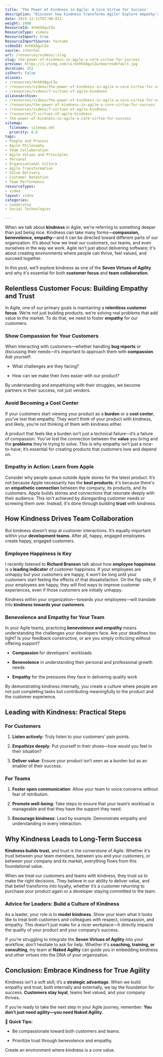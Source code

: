```yaml
---
title: 'The Power of Kindness in Agile: A Core Virtue for Success'
description: "Discover how kindness transforms Agile! Explore empathy's role in boosting customer satisfaction and employee engagement for organisational success. \U0001F31F"
date: 2023-12-11T07:00:01Z
weight: 1000
ResourceId: 4nhKXAgutZw
ResourceType: videos
ResourceImport: true
ResourceImportSource: Youtube
videoId: 4nhKXAgutZw
source: internal
url: /resources/videos/:slug
slug: the-power-of-kindness-in-agile-a-core-virtue-for-success
preview: https://i.ytimg.com/vi/4nhKXAgutZw/maxresdefault.jpg
duration: 252
isShort: false
aliases:
- /resources/4nhKXAgutZw
- /resources/videos/the-power-of-kindness-in-agile-a-core-virtue-for-success
- /resources/videos/7-virtues-of-agile-kindness
aliasesArchive:
- /resources/videos/the-power-of-kindness-in-agile-a-core-virtue-for-success
- /resources/the-power-of-kindness-in-agile-a-core-virtue-for-success
- /resources/videos/7-virtues-of-agile-kindness
- /resources/7-virtues-of-agile-kindness
- the-power-of-kindness-in-agile-a-core-virtue-for-success
sitemap:
  filename: sitemap.xml
  priority: 0.6
tags:
- People and Process
- Agile Philosophy
- Team Collaboration
- Agile Values and Principles
- Personal
- Organisational Culture
- Agile Transformation
- Value Delivery
- Customer Retention
- Team Performance
resourceTypes:
- video
layout: video
categories:
- Leadership
- Social Technologies

---
```

When we talk about **kindness** in Agile, we're referring to something deeper than just being nice. Kindness can take many forms—**compassion, benevolence, empathy**—and it can be directed toward different parts of our organization. It’s about how we treat our customers, our teams, and even ourselves in the way we work. Agile isn't just about delivering software; it's about creating environments where people can thrive, feel valued, and succeed together.

In this post, we’ll explore kindness as one of the **Seven Virtues of Agility** and why it's essential for both **customer focus** and **team collaboration**.

## **Relentless Customer Focus: Building Empathy and Trust**

In Agile, one of our primary goals is maintaining a **relentless customer focus**. We’re not just building products; we’re solving real problems that add value to the market. To do that, we need to foster **empathy** for our customers.

### **Show Compassion for Your Customers**

When interacting with customers—whether handling **bug reports** or discussing their needs—it’s important to approach them with **compassion**. Ask yourself:

- What challenges are they facing?

- How can we make their lives easier with our product?

By understanding and empathizing with their struggles, we become partners in their success, not just vendors.

### **Avoid Becoming a Cost Center**

If your customers start viewing your product as a **burden** or a **cost center**, you’ve lost that empathy. They won’t think of your product with kindness, and likely, you’re not thinking of them with kindness either.

A product that feels like a burden isn’t just a technical failure—it’s a failure of compassion. You’ve lost the connection between the **value** you bring and the **problems** they’re trying to solve. This is why empathy isn’t just a nice-to-have; it’s essential for creating products that customers love and depend on.

### **Empathy in Action: Learn from Apple**

Consider why people queue outside Apple stores for the latest product. It’s not because Apple necessarily has the **best products**; it's because there's an **empathetic connection** between the company, its products, and its customers. Apple builds stories and connections that resonate deeply with their audience. This isn't achieved by disregarding customer needs or screwing them over. Instead, it's done through building **trust** with kindness.

## **How Kindness Drives Team Collaboration**

But kindness doesn’t stop at customer interactions. It’s equally important within your **development teams**. After all, happy, engaged employees create happy, engaged customers.

### **Employee Happiness is Key**

I recently listened to **Richard Branson** talk about how **employee happiness** is a **leading indicator** of customer happiness. If your employees are unhappy but your customers are happy, it won’t be long until your customers start feeling the effects of that dissatisfaction. On the flip side, if your employees are happy, they will find ways to improve customer experiences, even if those customers are initially unhappy.

Kindness within your organization—towards your employees—will translate into **kindness towards your customers**.

### **Benevolence and Empathy for Your Team**

In your Agile teams, practicing **benevolence and empathy** means understanding the challenges your developers face. Are your deadlines too tight? Is your feedback constructive, or are you simply criticizing without offering support?

- **Compassion** for developers' workloads

- **Benevolence** in understanding their personal and professional growth needs

- **Empathy** for the pressures they face in delivering quality work

By demonstrating kindness internally, you create a culture where people are not just completing tasks but contributing meaningfully to the product and the customer experience.

## **Leading with Kindness: Practical Steps**

### **For Customers**

1. **Listen actively**: Truly listen to your customers' pain points.

3. **Empathize deeply**: Put yourself in their shoes—how would you feel in their situation?

5. **Deliver value**: Ensure your product isn’t seen as a burden but as an enabler of their success.

### **For Teams**

1. **Foster open communication**: Allow your team to voice concerns without fear of retribution.

3. **Promote well-being**: Take steps to ensure that your team’s workload is manageable and that they have the support they need.

5. **Encourage kindness**: Lead by example. Demonstrate empathy and understanding in every interaction.

## **Why Kindness Leads to Long-Term Success**

**Kindness builds trust**, and trust is the cornerstone of Agile. Whether it's trust between your team members, between you and your customers, or between your company and its market, everything flows from this foundational value.

When we treat our customers and teams with kindness, they trust us to make the right decisions. They believe in our ability to deliver value, and that belief transforms into loyalty, whether it’s a customer returning to purchase your product again or a developer staying committed to the team.

### **Advice for Leaders: Build a Culture of Kindness**

As a leader, your role is to **model kindness**. Show your team what it looks like to treat both customers and colleagues with respect, compassion, and empathy. This doesn’t just make for a nicer workplace—it directly impacts the quality of your product and your company’s success.

If you’re struggling to integrate the **Seven Virtues of Agility** into your workflow, don’t hesitate to ask for help. Whether it's **coaching, training, or consulting**, my team at **Naked Agility** can guide you in embedding kindness and other virtues into the DNA of your organization.

## **Conclusion: Embrace Kindness for True Agility**

Kindness isn’t a soft skill; it’s a **strategic advantage**. When we build empathy and trust, both internally and externally, we lay the foundation for success. **Customers stay loyal**, teams feel valued, and your company thrives.

If you’re ready to take the next step in your Agile journey, remember: **You don’t just need agility—you need Naked Agility.**

🚀 **Quick Tips:**

- Be compassionate toward both customers and teams.

- Prioritize trust through benevolence and empathy.

Create an environment where kindness is a core value.
